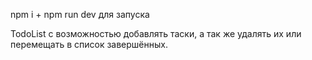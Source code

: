 npm i + npm run dev для запуска

TodoList с возможностью добавлять таски, а так же удалять их или перемещать в список завершённых.